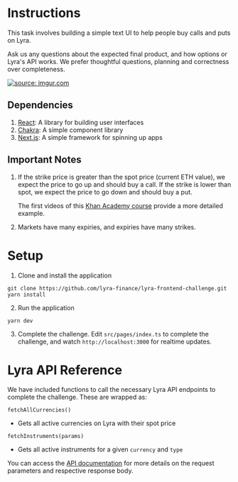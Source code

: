 # Instructions

This task involves building a simple text UI to help people buy calls and puts on Lyra.

Ask us any questions about the expected final product, and how options or Lyra's API works. We prefer thoughtful questions, planning and correctness over completeness.

<a href="https://i.imgur.com/a89tbvU"><img src="https://i.imgur.com/a89tbvU.gif" title="source: imgur.com" /></a>

## Dependencies

1. [React](https://reactjs.org/): A library for building user interfaces
2. [Chakra](https://chakra-ui.com/docs/components/overview): A simple component library
3. [Next.js](https://nextjs.org/): A simple framework for spinning up apps

## Important Notes

1. If the strike price is greater than the spot price (current ETH value), we expect the price to go up and should buy a call. If the strike is lower than spot, we expect the price to go down and should buy a put.

   The first videos of this [Khan Academy course](https://www.khanacademy.org/economics-finance-domain/core-finance/derivative-securities/put-call-options/v/american-call-options) provide a more detailed example.

2. Markets have many expiries, and expiries have many strikes.

# Setup

1. Clone and install the application

```
git clone https://github.com/lyra-finance/lyra-frontend-challenge.git
yarn install
```

2. Run the application

```
yarn dev
```

3. Complete the challenge. Edit `src/pages/index.ts` to complete the challenge, and watch `http://localhost:3000` for realtime updates.

# Lyra API Reference

We have included functions to call the necessary Lyra API endpoints to complete the challenge. These are wrapped as:

```
fetchAllCurrencies()
```

- Gets all active currencies on Lyra with their spot price

```
fetchInstruments(params)
```

- Gets all active instruments for a given `currency` and `type`

You can access the [API documentation](https://docs.lyra.finance/reference/overview) for more details on the request parameters and respective response body.
